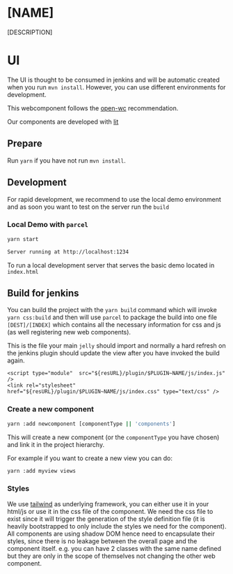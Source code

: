# [NAME]
[DESCRIPTION]

# UI 

The UI is thought to be consumed in jenkins and will be automatic created when you run `mvn install`. 
However, you can use different environments for development.

This webcomponent follows the [open-wc](https://github.com/open-wc/open-wc) recommendation.

Our components are developed with [lit](https://lit.dev/docs/)

## Prepare

Run `yarn` if you have not run `mvn install`.

## Development 

For rapid development, we recommend to use the local demo environment and 
as soon you want to test on the server run the `build`

### Local Demo with `parcel`

```bash
yarn start

Server running at http://localhost:1234
```

To run a local development server that serves the basic demo located in `index.html`

## Build for jenkins 
You can build the project with the `yarn build` command which will invoke `yarn css:build` and then will use `parcel` to package the build into one file `[DEST]/[INDEX]` which contains all the necessary information for css and js (as well registering new web components).

This is the file your main `jelly` should import and normally a hard refresh on the jenkins plugin should update the view after you have invoked the build again.

```jelly
<script type="module"  src="${resURL}/plugin/$PLUGIN~NAME/js/index.js" />
<link rel="stylesheet" href="${resURL}/plugin/$PLUGIN~NAME/js/index.css" type="text/css" />
```

### Create a new component

```bash
yarn :add newcomponent [componentType || 'components']
```

This will create a new component (or the `componentType` you have chosen) and link it in the project hierarchy. 

For example if you want to create a new view you can do:

```bash
yarn :add myview views
```

### Styles

We use [tailwind](https://tailwindcss.com/docs) as underlying framework, you can either use it in your html/js or use it in the css file of the component.
We need the css file to exist since it will trigger the generation of the style definition file (it is heavily bootstrapped to only include the styles we need for the component). All components are using shadow DOM hence need to encapsulate their styles, since there is no leakage between the overall page and the component itself. e.g. you can have 2 classes with the same name defined but they are only in the scope of themselves not changing the other web component.
